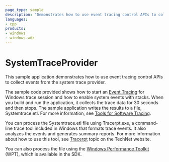 ```yaml
---
page_type: sample
description: "Demonstrates how to use event tracing control APIs to collect events from the system trace provider."
languages:
- cpp
products:
- windows
- windows-wdk
---
```




<!---
    name: System Trace Control
    platform: Application
    language: cpp
    category: General Tracing
    description: Demonstrates how to use event tracing control APIs to collect events from the system trace provider.
    samplefwlink: http://go.microsoft.com/fwlink/p/?LinkId=617725
--->

# SystemTraceProvider

This sample application demonstrates how to use event tracing control APIs to collect events from the system trace provider.

The sample code provided shows how to start an [Event Tracing](http://msdn.microsoft.com/en-us/library/windows/hardware/bb968803) for Windows trace session and how to enable system events with stacks. When you build and run the application, it collects the trace data for 30 seconds and then stops. The sample application writes the results to a file, Systemtrace.etl. For more information, see [Tools for Software Tracing](http://msdn.microsoft.com/en-us/library/windows/hardware/ff552961).

You can process the Systemtrace.etl file using Tracerpt.exe, a command-line trace tool included in Windows that formats trace events. It also analyzes the events and generates summary reports. For more information about how to use this tool, see [Tracerpt](http://go.microsoft.com/fwlink/p/?linkid=179389) topic on the TechNet website.

You can also process the file using the [Windows Performance Toolkit](http://go.microsoft.com/fwlink/p/?linkid=250774) (WPT), which is available in the SDK.
